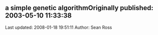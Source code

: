 ## a simple genetic algorithmOriginally published: 2003-05-10 11:33:38 
Last updated: 2008-01-18 19:51:11 
Author: Sean Ross 
 

